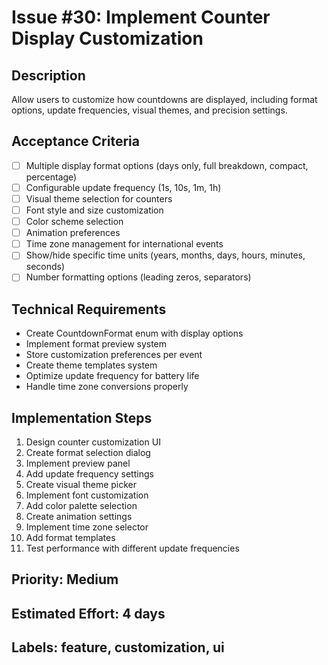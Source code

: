 # Issue #30: Implement Counter Display Customization

## Description
Allow users to customize how countdowns are displayed, including format options, update frequencies, visual themes, and precision settings.

## Acceptance Criteria
- [ ] Multiple display format options (days only, full breakdown, compact, percentage)
- [ ] Configurable update frequency (1s, 10s, 1m, 1h)
- [ ] Visual theme selection for counters
- [ ] Font style and size customization
- [ ] Color scheme selection
- [ ] Animation preferences
- [ ] Time zone management for international events
- [ ] Show/hide specific time units (years, months, days, hours, minutes, seconds)
- [ ] Number formatting options (leading zeros, separators)

## Technical Requirements
- Create CountdownFormat enum with display options
- Implement format preview system
- Store customization preferences per event
- Create theme templates system
- Optimize update frequency for battery life
- Handle time zone conversions properly

## Implementation Steps
1. Design counter customization UI
2. Create format selection dialog
3. Implement preview panel
4. Add update frequency settings
5. Create visual theme picker
6. Implement font customization
7. Add color palette selection
8. Create animation settings
9. Implement time zone selector
10. Add format templates
11. Test performance with different update frequencies

## Priority: Medium
## Estimated Effort: 4 days
## Labels: feature, customization, ui